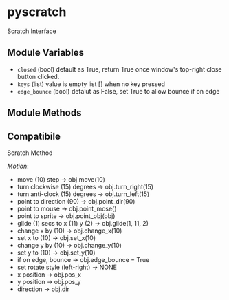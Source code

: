 # pyscratch
Scratch Interface


## Module Variables

- `closed` (bool) default as True, return True once window's top-right close button clicked. 
- `keys` (list) value is empty list [] when no key pressed
- `edge_bounce` (bool) defalut as False, set True to allow bounce if on edge

## Module Methods




## Compatibile

Scratch Method

*Motion*:

- move (10) step    ->  obj.move(10)
- turn clockwise (15) degrees ->  obj.turn_right(15)
- turn anti-clock (15) degrees -> obj.turn_left(15)
- point to direction (90) -> obj.point_dir(90)
- point to mouse  -> obj.point_mose()
- point to sprite -> obj.point_obj(obj)
- glide (1) secs to x (11) y (2)  -> obj.glide(1, 11, 2)
- change x by (10) -> obj.change_x(10)
- set x to (10) -> obj.set_x(10)
- change y by (10) -> obj.change_y(10)
- set y to (10) -> obj.set_y(10)
- if on edge, bounce -> obj.edge_bounce = True
- set rotate style (left-right) -> NONE
- x position -> obj.pos_x
- y position -> obj.pos_y
- direction -> obj.dir





